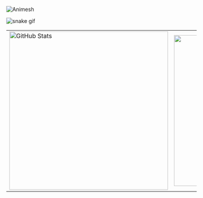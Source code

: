 <p align="left"> <img src="https://komarev.com/ghpvc/?username=Animesh0203&label=Profile%20views&color=0e75b6&style=flat" alt="Animesh" /> </p>

![snake gif](https://github.com/Animesh0203/Animesh0203/blob/output/github-contribution-grid-snake-dark.svg)
<div>
    <p align="center">
        <div align="center">
            <table>
                <tr>
                    <td>
                        <img width=420 src="https://github-readme-stats.vercel.app/api?&count_private=true&include_all_commits=true&username=Animesh0203&theme=synthwave&hide_border=true"  alt="GitHub Stats" />
                    </td>
                    <td>
                        <img width=400 src="https://github-readme-stats.vercel.app/api/top-langs/?username=Animesh0203&theme=synthwave&layout=compact&hide_border=true">
                    </td>
                </tr>
            </table>  
  </div>
  </p>
  </div>
  
              

